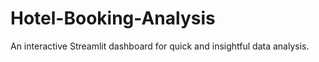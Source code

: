 # Hotel-Booking-Analysis
An interactive Streamlit dashboard for quick and insightful data analysis.
